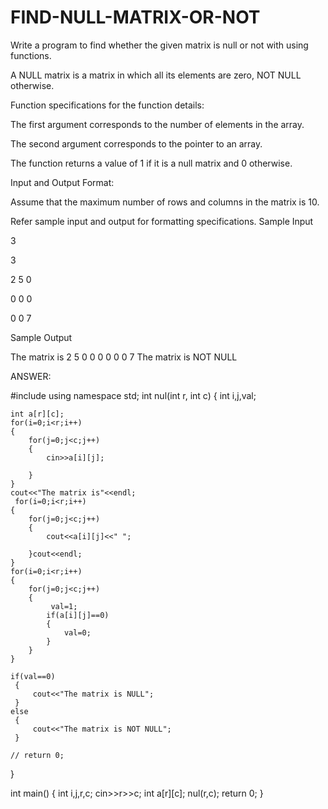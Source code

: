 # FIND-NULL-MATRIX-OR-NOT
Write a program to find whether the given matrix is null or not with using functions.

A NULL matrix is a matrix in which all its elements are zero, NOT NULL otherwise.

Function specifications for the function details:

The first argument corresponds to the number of elements in the array.

The second argument corresponds to the pointer to an array.

The function returns a value of 1 if it is a null matrix and 0 otherwise.

Input and Output Format:

Assume that the maximum number of rows and columns in the matrix is 10.

Refer sample input and output for formatting specifications.
Sample Input

3

3

2 5 0

0 0 0


0 0 7

Sample Output


The matrix is
2 5 0 
0 0 0 
0 0 7 
The matrix is NOT NULL


ANSWER:

#include<iostream>
using namespace std;
int nul(int r, int c)
{
    int i,j,val;
    
    int a[r][c];
    for(i=0;i<r;i++)
    {
        for(j=0;j<c;j++)
        {
            cin>>a[i][j];
        
        }
    }
    cout<<"The matrix is"<<endl;
     for(i=0;i<r;i++)
    {
        for(j=0;j<c;j++)
        {
            cout<<a[i][j]<<" ";
        
        }cout<<endl;
    }
    for(i=0;i<r;i++)
    {
        for(j=0;j<c;j++)
        {
             val=1;
            if(a[i][j]==0)
            {
                val=0;
            }
        }
    }
    
    if(val==0)
     {
         cout<<"The matrix is NULL";
     }
    else
     {
         cout<<"The matrix is NOT NULL";
     }
    
    // return 0;  
}


int main()
{
    int i,j,r,c;
    cin>>r>>c;
    int a[r][c];
    nul(r,c);
    return 0;
}
   
